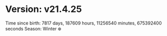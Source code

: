 # Version: v21.4.25
Time since birth: 7817 days, 187609 hours, 11256540 minutes, 675392400 seconds
Season: Winter ❄️
